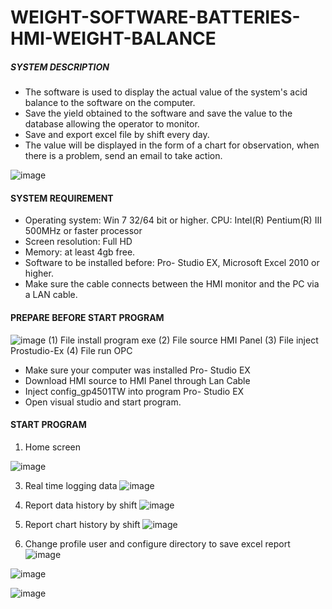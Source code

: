 # WEIGHT-SOFTWARE-BATTERIES-HMI-WEIGHT-BALANCE

##### SYSTEM DESCRIPTION ###
- The software is used to display the actual value of the system's acid balance to the software on the computer.
- Save the yield obtained to the software and save the value to the database allowing the operator to monitor.
- Save and export excel file by shift every day.
- The value will be displayed in the form of a chart for observation, when there is a problem, send an email to take action.

![image](https://github.com/AnhTranThe/WEIGHT-SOFTWARE-BATTERIES/assets/92661883/013f14a2-41c9-45c5-8294-2fc19b678baf)

#### SYSTEM REQUIREMENT

-  Operating system: Win 7 32/64 bit or higher.
CPU: Intel(R) Pentium(R) III 500MHz or faster processor
-  Screen resolution: Full HD
-  Memory: at least 4gb free.
-  Software to be installed before: Pro- Studio EX, Microsoft Excel 2010 or higher.
- Make sure the cable connects between the HMI monitor and the PC via a LAN cable.

 #### PREPARE BEFORE START PROGRAM
![image](https://github.com/AnhTranThe/WEIGHT-SOFTWARE-BATTERIES/assets/92661883/151d905e-7f2d-4139-a638-0c1b7feb3f9f)
(1) File install program exe
(2) File source HMI Panel
(3) File inject Prostudio-Ex
(4) File run OPC
 - Make sure your computer was installed  Pro- Studio EX
 - Download HMI source to HMI Panel through Lan Cable
 - Inject config_gp4501TW into program Pro- Studio EX
 - Open visual studio and start program.

#### START PROGRAM
1. Home screen

![image](https://github.com/AnhTranThe/WEIGHT-SOFTWARE-BATTERIES/assets/92661883/12147311-74c4-4da0-983f-f374c4fcee83)


3. Real time logging data 
![image](https://github.com/AnhTranThe/WEIGHT-SOFTWARE-BATTERIES/assets/92661883/315138fd-35f6-463a-b0bc-30d1d07f8206)

4. Report data history by shift 
![image](https://github.com/AnhTranThe/WEIGHT-SOFTWARE-BATTERIES/assets/92661883/cca64ab1-d0ed-4171-97c7-8ce871db89e8)

5. Report chart history by shift
![image](https://github.com/AnhTranThe/WEIGHT-SOFTWARE-BATTERIES/assets/92661883/2ab695db-fbf9-4199-9933-8da0287d8bc2)

6. Change profile user and configure directory to save excel report 
![image](https://github.com/AnhTranThe/WEIGHT-SOFTWARE-BATTERIES/assets/92661883/90d27fd8-4dfe-4a51-885e-74ea05d0b12b)

![image](https://github.com/AnhTranThe/WEIGHT-SOFTWARE-BATTERIES/assets/92661883/bc5b8b83-10da-489c-bead-a8d27efc3bcb)

![image](https://github.com/AnhTranThe/WEIGHT-SOFTWARE-BATTERIES/assets/92661883/d27e5c8f-ffb0-47b5-b475-feebfca8bf80)

